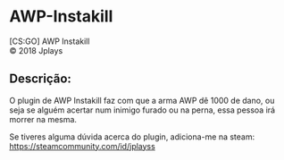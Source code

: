 # AWP-Instakill
[CS:GO] AWP Instakill<br>                                       © 2018 Jplays

<h2><b>Descrição:</b></h2>
O plugin de AWP Instakill faz com que a arma AWP dê 1000 de dano, ou seja se alguém acertar num inimigo furado ou na perna, essa pessoa irá morrer na mesma.

Se tiveres alguma dúvida acerca do plugin, adiciona-me na steam: https://steamcommunity.com/id/jplayss

